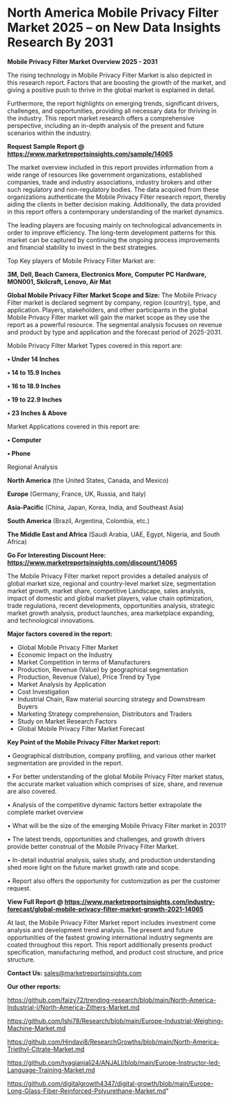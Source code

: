  # North America Mobile Privacy Filter Market 2025 – on New Data Insights Research By 2031

<Strong> Mobile Privacy Filter Market Overview 2025 - 2031</strong>

The rising technology in Mobile Privacy Filter Market is also depicted in this research report. Factors that are boosting the growth of the market, and giving a positive push to thrive in the global market is explained in detail.

Furthermore, the report highlights on emerging trends, significant drivers, challenges, and opportunities, providing all necessary data for thriving in the industry. This report market research offers a comprehensive perspective, including an in-depth analysis of the present and future scenarios within the industry.

<strong>Request Sample Report @ <a href=https://www.marketreportsinsights.com/sample/14065>https://www.marketreportsinsights.com/sample/14065</a></strong>

The market overview included in this report provides information from a wide range of resources like government organizations, established companies, trade and industry associations, industry brokers and other such regulatory and non-regulatory bodies. The data acquired from these organizations authenticate the Mobile Privacy Filter research report, thereby aiding the clients in better decision making. Additionally, the data provided in this report offers a contemporary understanding of the market dynamics.

The leading players are focusing mainly on technological advancements in order to improve efficiency. The long-term development patterns for this market can be captured by continuing the ongoing process improvements and financial stability to invest in the best strategies.

Top Key players of Mobile Privacy Filter Market are:

<strong>3M, Dell, Beach Camera, Electronics More, Computer PC Hardware, MON001, Skilcraft, Lenovo, Air Mat</strong>

<strong><b>Global Mobile Privacy Filter Market Scope and Size:</b></strong>
The Mobile Privacy Filter market is declared segment by company, region (country), type, and application. Players, stakeholders, and other participants in the global Mobile Privacy Filter market will gain the market scope as they use the report as a powerful resource. The segmental analysis focuses on revenue and product by type and application and the forecast period of 2025-2031.

Mobile Privacy Filter Market Types covered in this report are:

<strong>• Under 14 Inches

• 14 to 15.9 Inches

• 16 to 18.9 Inches

• 19 to 22.9 Inches

• 23 Inches & Above</strong>

Market Applications covered in this report are:

<strong>• Computer

• Phone</strong> 

Regional Analysis

<strong>North America</strong> (the United States, Canada, and Mexico)

<strong>Europe</strong> (Germany, France, UK, Russia, and Italy)

<strong>Asia-Pacific</strong> (China, Japan, Korea, India, and Southeast Asia)

<strong>South America</strong> (Brazil, Argentina, Colombia, etc.)

<strong>The Middle East and Africa</strong> (Saudi Arabia, UAE, Egypt, Nigeria, and South Africa)

<strong>Go For Interesting Discount Here: <a href=https://www.marketreportsinsights.com/discount/14065>https://www.marketreportsinsights.com/discount/14065</a></strong>

The Mobile Privacy Filter market report provides a detailed analysis of global market size, regional and country-level market size, segmentation market growth, market share, competitive Landscape, sales analysis, impact of domestic and global market players, value chain optimization, trade regulations, recent developments, opportunities analysis, strategic market growth analysis, product launches, area marketplace expanding, and technological innovations.

<strong><b>Major factors covered in the report:</b></strong>
<ul>
  <li>Global Mobile Privacy Filter Market </li>
  <li>Economic Impact on the Industry</li>
  <li>Market Competition in terms of Manufacturers</li>
  <li>Production, Revenue (Value) by geographical segmentation</li>
  <li>Production, Revenue (Value), Price Trend by Type</li>
  <li>Market Analysis by Application</li>
  <li>Cost Investigation</li>
  <li>Industrial Chain, Raw material sourcing strategy and Downstream Buyers</li>
  <li>Marketing Strategy comprehension, Distributors and Traders</li>
  <li>Study on Market Research Factors</li>
  <li>Global Mobile Privacy Filter Market Forecast</li>
</ul>

<strong><b>Key Point of the Mobile Privacy Filter Market report:</b></strong>

• Geographical distribution, company profiling, and various other market segmentation are provided in the report.

• For better understanding of the global Mobile Privacy Filter market status, the accurate market valuation which comprises of size, share, and revenue are also covered.

• Analysis of the competitive dynamic factors better extrapolate the complete market overview

• What will be the size of the emerging Mobile Privacy Filter market in 2031?

• The latest trends, opportunities and challenges, and growth drivers provide better construal of the Mobile Privacy Filter Market.

• In-detail industrial analysis, sales study, and production understanding shed more light on the future market growth rate and scope.

• Report also offers the opportunity for customization as per the customer request.

<strong><b>View Full Report @ <a href=https://www.marketreportsinsights.com/industry-forecast/global-mobile-privacy-filter-market-growth-2021-14065>https://www.marketreportsinsights.com/industry-forecast/global-mobile-privacy-filter-market-growth-2021-14065</a></b></strong>


At last, the Mobile Privacy Filter Market report includes investment come analysis and development trend analysis. The present and future opportunities of the fastest growing international industry segments are coated throughout this report. This report additionally presents product specification, manufacturing method, and product cost structure, and price structure.

<strong>Contact Us:</strong>
sales@marketreportsinsights.com

<strong>Our other reports:</strong>

<a href=https://github.com/faizy72/trending-research/blob/main/North-America-Industrial-I/North-America-Zithers-Market.md>https://github.com/faizy72/trending-research/blob/main/North-America-Industrial-I/North-America-Zithers-Market.md</a>

<a href=https://github.com/Ishi78/Research/blob/main/Europe-Industrial-Weighing-Machine-Market.md>https://github.com/Ishi78/Research/blob/main/Europe-Industrial-Weighing-Machine-Market.md</a>

<a href=https://github.com/Hindavi8/ResearchGrowths/blob/main/North-America-Triethyl-Citrate-Market.md>https://github.com/Hindavi8/ResearchGrowths/blob/main/North-America-Triethyl-Citrate-Market.md</a>

<a href=https://github.com/tyagianjali24/ANJALI/blob/main/Europe-Instructor-led-Language-Training-Market.md>https://github.com/tyagianjali24/ANJALI/blob/main/Europe-Instructor-led-Language-Training-Market.md</a>

<a href=https://github.com/digitalgrowth4347/digital-growth/blob/main/Europe-Long-Glass-Fiber-Reinforced-Polyurethane-Market.md>https://github.com/digitalgrowth4347/digital-growth/blob/main/Europe-Long-Glass-Fiber-Reinforced-Polyurethane-Market.md</a>"
